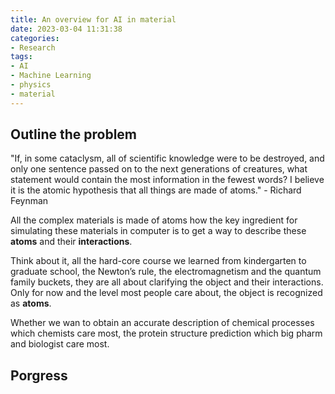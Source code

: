 ```yaml
---
title: An overview for AI in material
date: 2023-03-04 11:31:38
categories:
- Research
tags:
- AI
- Machine Learning
- physics
- material
---
```


## Outline the problem

"If, in some cataclysm, all of scientific knowledge were to be destroyed, and only one sentence passed on to the next generations of creatures, what statement would contain the most information in the fewest words? I believe it is the atomic hypothesis that all things are made of atoms." - Richard Feynman

All the complex materials is made of atoms how the key ingredient for simulating these materials in computer is to get a way to describe these **atoms** and their **interactions**.

Think about it, all the hard-core course we learned from kindergarten to graduate school, the Newton’s rule, the electromagnetism and the quantum family buckets, they are all about clarifying the object and their interactions. Only for now and the level most people care about, the object is recognized as **atoms**.

Whether we wan to obtain an accurate description of chemical processes which chemists care most, the protein structure prediction which big pharm and biologist care most.

## Porgress